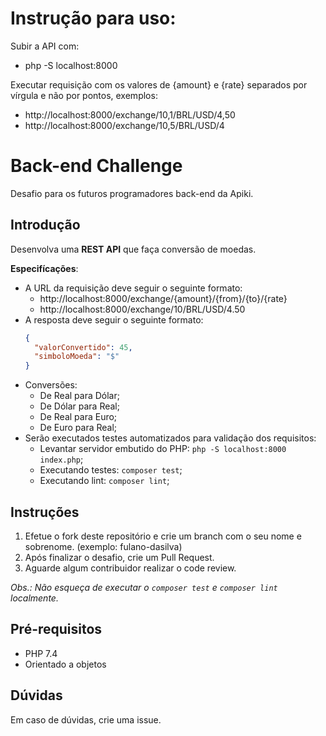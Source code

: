 # Instrução para uso:

Subir a API com:
* php -S localhost:8000

Executar requisição com os valores de {amount} e {rate} separados por vírgula e não por pontos, exemplos:
* http://localhost:8000/exchange/10,1/BRL/USD/4,50
* http://localhost:8000/exchange/10,5/BRL/USD/4

# Back-end Challenge

Desafio para os futuros programadores back-end da Apiki.

## Introdução

Desenvolva uma **REST API** que faça conversão de moedas.

**Especifícações**:

* A URL da requisição deve seguir o seguinte formato:
   * http://localhost:8000/exchange/{amount}/{from}/{to}/{rate}
   * http://localhost:8000/exchange/10/BRL/USD/4.50
* A resposta deve seguir o seguinte formato:
   ```json
   {
     "valorConvertido": 45,
     "simboloMoeda": "$"
   }
   ```
* Conversões:
    * De Real para Dólar;
    * De Dólar para Real;
    * De Real para Euro;
    * De Euro para Real;
* Serão executados testes automatizados para validação dos requisitos:
   * Levantar servidor embutido do PHP: `php -S localhost:8000 index.php`;
   * Executando testes: `composer test`;
   * Executando lint: `composer lint`;

## Instruções

1. Efetue o fork deste repositório e crie um branch com o seu nome e sobrenome. (exemplo: fulano-dasilva)
2. Após finalizar o desafio, crie um Pull Request.
3. Aguarde algum contribuidor realizar o code review.
 
*Obs.: Não esqueça de executar o `composer test` e `composer lint` localmente.*

## Pré-requisitos

* PHP 7.4
* Orientado a objetos

## Dúvidas

Em caso de dúvidas, crie uma issue.

